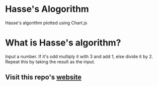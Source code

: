 # Hasse's Alogorithm
Hasse's algorithm plotted using Chart.js

# What is Hasse's algorithm?
Input a number. If it's odd multiply it with 3 and add 1, else divide it by 2. Repeat this by taking the result as the input.

<h2>Visit this repo's <a href="https://parida-git.github.io/hauss">website</a></h2>
